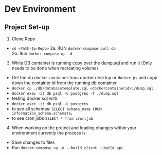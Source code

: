 # Dev Environment 

## Project Set-up 
1. Clone Repo 
  - ``` cd <Path-to-Repo> ```
2a. RUN ```docker-compose pull db ```  
2b. Run ```docker-compose up -d ```
3. While DB container is running copy over the dump.sql and run it (Only needs to be done when recreating volume)
  - Get the db docker container from docker desktop or ```docker ps``` and copy down the container id from the running db container
  - ``` docker cp ./db/databasetemplate.sql <dockercontainerid>:/dump.sql ```
  - ``` docker exec -it db psql -U postgres -f ./dump.sql ```
  - testing docker sql with 
  - ``` docker exec -it db psql -U postgres ```
  - to see all schemas: 
  ```SELECT schema_name FROM information_schema.schemata; ```
  - to see cron jobs 
  ``` SELECT * from cron.job ```
4. When working on the project and loading changes within your environment currently the process is:
  - Save changes to files 
  - Run ``` docker-compose up -d --build client --build api ```
